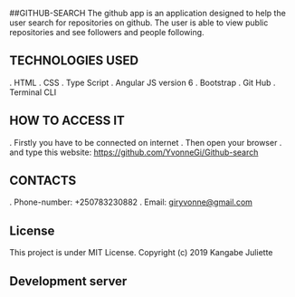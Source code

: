 ##GITHUB-SEARCH
The github app is an application designed to help the user search for repositories on github. The user is able to view public repositories and see followers and people following.
## TECHNOLOGIES USED
. HTML
. CSS
. Type Script
. Angular JS version 6
. Bootstrap
. Git Hub
. Terminal CLI
## HOW TO ACCESS IT
. Firstly you have to be connected on internet
. Then open your browser
. and type this website: https://github.com/YvonneGi/Github-search
## CONTACTS
. Phone-number: +250783230882
. Email: giryvonne@gmail.com
## License
This project is under MIT License. Copyright (c) 2019 Kangabe Juliette
## Development server